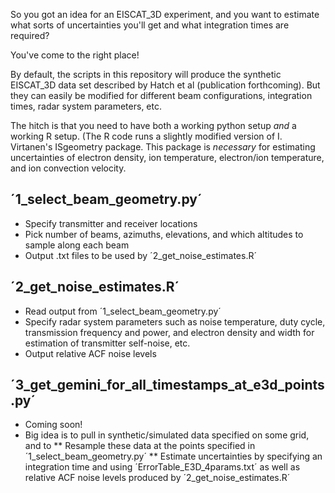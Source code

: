 So you got an idea for an EISCAT_3D experiment, and you want to estimate what sorts of uncertainties you'll get and what integration times are required?

You've come to the right place!

By default, the scripts in this repository will produce the synthetic EISCAT_3D data set described by Hatch et al (publication forthcoming). But they can easily be modified for different beam configurations, integration times, radar system parameters, etc.

The hitch is that you need to have both a working python setup _and_ a working R setup. (The R code runs a slightly modified version of I. Virtanen's ISgeometry package. This package is _necessary_ for estimating uncertainties of electron density, ion temperature, electron/ion temperature, and ion convection velocity.

## ´1_select_beam_geometry.py´

* Specify transmitter and receiver locations
* Pick number of beams, azimuths, elevations, and which altitudes to sample along each beam
* Output .txt files to be used by ´2_get_noise_estimates.R´

## ´2_get_noise_estimates.R´

* Read output from ´1_select_beam_geometry.py´
* Specify radar system parameters such as noise temperature, duty cycle, transmission frequency and power, and electron density and width for estimation of transmitter self-noise, etc.
* Output relative ACF noise levels

## ´3_get_gemini_for_all_timestamps_at_e3d_points.py´

* Coming soon!
* Big idea is to pull in synthetic/simulated data specified on some grid, and to 
** Resample these data at the points specified in ´1_select_beam_geometry.py´
** Estimate uncertainties by specifying an integration time and using ´ErrorTable_E3D_4params.txt´ as well as relative ACF noise levels produced by ´2_get_noise_estimates.R´
